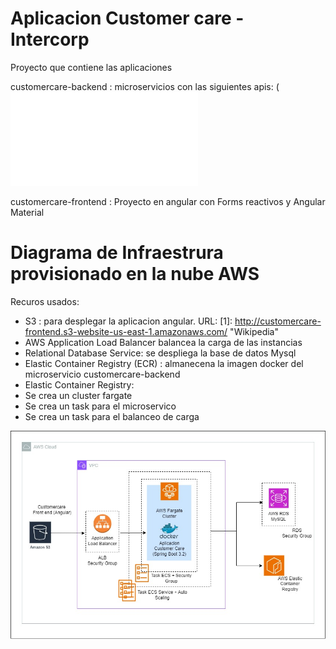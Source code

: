 # Aplicacion Customer care - Intercorp
Proyecto que contiene las aplicaciones

customercare-backend : 
microservicios con las siguientes apis:
(![postman](customercare-backend/docs/intercorp-customer-care.postman_collection.json)

customercare-frontend :
Proyecto en angular con Forms reactivos y Angular Material

# Diagrama de Infraestrura provisionado en la nube AWS
Recuros usados:
- S3 : para desplegar la aplicacion angular. URL: [1]: http://customercare-frontend.s3-website-us-east-1.amazonaws.com/            "Wikipedia" 
- AWS Application Load Balancer balancea la carga de las instancias
- Relational Database Service: se despliega la base de datos Mysql
- Elastic Container Registry (ECR) : almanecena la imagen docker del microservicio customercare-backend
- Elastic Container Registry:
- Se crea un cluster fargate
- Se crea un task para el microservico
- Se crea un task para el balanceo de carga

![infraestructura-aws](customercare-backend/docs/aws-infraestructure-customercare.jpg)
